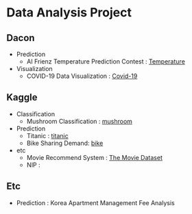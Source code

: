 # Data Analysis Project

## Dacon 

* Prediction 
  * AI Frienz Temperature Prediction Contest : [Temperature](https://dacon.io/competitions/official/235590/overview/)
* Visualization
  * COVID-19 Data Visualization : [Covid-19](https://dacon.io/competitions/official/235590/overview/)



## Kaggle

* Classification 
  * Mushroom Classification : [mushroom](https://www.kaggle.com/uciml/mushroom-classification)
* Prediction 
  * Titanic : [titanic](https://www.kaggle.com/c/titanic)
  * Bike Sharing Demand: [bike](https://www.kaggle.com/c/bike-sharing-demand)
* etc
  * Movie Recommend System : [The Movie Dataset](https://www.kaggle.com/rounakbanik/the-movies-dataset)
  *  NlP : 

## Etc

* Prediction : Korea Apartment Management Fee Analysis